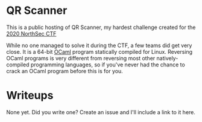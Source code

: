 # QR Scanner
This is a public hosting of QR Scanner, my hardest challenge created for the [2020 NorthSec CTF](https://nsec.io/competition/)

While no one managed to solve it during the CTF, a few teams did get very close. It is a 64-bit [OCaml](https://ocaml.org/) program statically compiled for Linux. Reversing OCaml programs is very different from reversing most other natively-compiled programming languages, so if you've never had the chance to crack an OCaml program before this is for you.

# Writeups

None yet. Did you write one? Create an issue and I'll include a link to it here.
